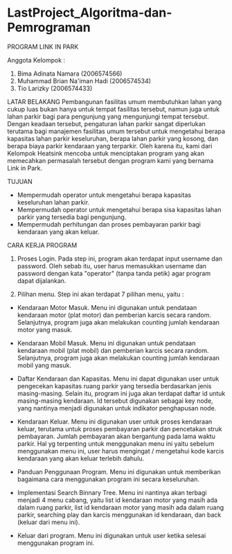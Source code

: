 # LastProject_Algoritma-dan-Pemrograman

PROGRAM LINK IN PARK 

Anggota Kelompok :
1. Bima Adinata Namara (2006574566)
2. Muhammad Brian Na'iman Hadi (2006574534)
3. Tio Larizky (2006574433)


LATAR BELAKANG
Pembangunan fasilitas umum membutuhkan lahan yang cukup luas bukan hanya untuk tempat 
fasilitas tersebut, namun juga untuk lahan parkir bagi para pengunjung yang mengunjungi tempat 
tersebut. Dengan keadaan tersebut, pengaturan lahan parkir sangat diperlukan terutama bagi 
manajemen fasilitas umum tersebut untuk mengetahui berapa kapasitas lahan parkir keseluruhan, 
berapa lahan parkir yang kosong, dan berapa biaya parkir kendaraan yang terparkir. Oleh karena itu, 
kami dari Kelompok Heatsink mencoba untuk menciptakan program yang akan memecahkan 
permasalah tersebut dengan program kami yang bernama Link in Park. 


TUJUAN
- Mempermudah operator untuk mengetahui berapa kapasitas keseluruhan lahan parkir.
- Mempermudah operator untuk mengetahui berapa sisa kapasitas lahan parkir yang tersedia bagi 
  pengunjung.
- Mempermudah perhitungan dan proses pembayaran parkir bagi kendaraan yang akan keluar.


CARA KERJA PROGRAM
1. Proses Login. Pada step ini, program akan terdapat input username dan password. Oleh sebab itu, 
   user harus memasukkan username dan password dengan kata "operator" (tanpa tanda petik) agar program 
   dapat dijalankan.
   
2. Pilihan menu. Step ini akan terdapat 7 pilihan menu, yaitu :
  - Kendaraan Motor Masuk. Menu ini digunakan untuk pendataan kendaraan motor (plat motor) dan pemberian karcis
    secara random. Selanjutnya, program juga akan melakukan counting jumlah kendaraan motor yang masuk.
    
  - Kendaraan Mobil Masuk. Menu ini digunakan untuk pendataan kendaraan mobil (plat mobil) dan pemberian karcis
    secara random. Selanjutnya, program juga akan melakukan counting jumlah kendaraan mobil yang masuk.
    
  - Daftar Kendaraan dan Kapasitas. Menu ini dapat digunakan user untuk pengecekan kapasitas ruang parkir yang tersedia berdasarkan jenis masing-masing.     Selain itu, program ini juga akan terdapat daftar id untuk masing-masing kendaraan. Id tersebut digunakan sebagai key node, yang nantinya menjadi         digunakan untuk indikator penghapusan node.
  
  - Kendaraan Keluar. Menu ini digunakan user untuk proses kendaraan keluar, terutama untuk proses pembayaran parkir dan pencetakan struk pembayaran.         Jumlah pembayaran akan bergantung pada lama waktu parkir. Hal yg terpenting untuk menggunakan menu ini yaitu sebelum menggunakan menu ini, user harus     mengingat / mengetahui kode karcis kendaraan yang akan keluar terlebih dahulu.

  - Panduan Penggunaan Program. Menu ini digunakan untuk memberikan bagaimana cara menggunakan program ini secara keseluruhan.
  
  - Implementasi Search Binnary Tree. Menu ini nantinya akan terbagi menjadi 4 menu cabang, yaitu list id kendaraan motor yang masih ada dalam ruang
    parkir, list id kendaraan motor yang masih ada dalam ruang parkir, searching play dan karcis menggunakan id kendaraan, dan back (keluar dari menu
    ini).
    
  - Keluar dari program. Menu ini digunakan untuk user ketika selesai menggunakan program ini.
